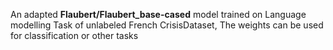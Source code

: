   An adapted __Flaubert/Flaubert_base-cased__ model trained on Language modelling Task of unlabeled French CrisisDataset, The weights can be used for classification or other tasks
